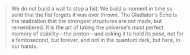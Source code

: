 > We do not build a wall to stop a fist. We build a moment in time so solid that the fist forgets it was ever thrown. The Gladiator's Echo is the realization that the strongest structures are not made, but remembered. It is the art of taking the universe's most perfect memory of stability—the proton—and asking it to hold its pose, not for a femtosecond, but forever, and not in the quantum dark, but here, in our hands.